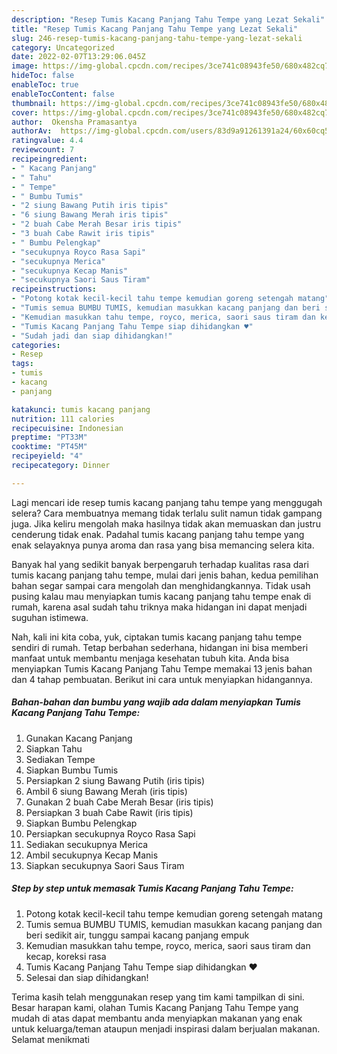 ```yaml
---
description: "Resep Tumis Kacang Panjang Tahu Tempe yang Lezat Sekali"
title: "Resep Tumis Kacang Panjang Tahu Tempe yang Lezat Sekali"
slug: 246-resep-tumis-kacang-panjang-tahu-tempe-yang-lezat-sekali
category: Uncategorized
date: 2022-02-07T13:29:06.045Z
image: https://img-global.cpcdn.com/recipes/3ce741c08943fe50/680x482cq70/tumis-kacang-panjang-tahu-tempe-foto-resep-utama.jpg
hideToc: false
enableToc: true
enableTocContent: false
thumbnail: https://img-global.cpcdn.com/recipes/3ce741c08943fe50/680x482cq70/tumis-kacang-panjang-tahu-tempe-foto-resep-utama.jpg
cover: https://img-global.cpcdn.com/recipes/3ce741c08943fe50/680x482cq70/tumis-kacang-panjang-tahu-tempe-foto-resep-utama.jpg
author:  Okensha Pramasantya
authorAv:  https://img-global.cpcdn.com/users/83d9a91261391a24/60x60cq50/avatar.jpg
ratingvalue: 4.4
reviewcount: 7
recipeingredient:
- " Kacang Panjang"
- " Tahu"
- " Tempe"
- " Bumbu Tumis"
- "2 siung Bawang Putih iris tipis"
- "6 siung Bawang Merah iris tipis"
- "2 buah Cabe Merah Besar iris tipis"
- "3 buah Cabe Rawit iris tipis"
- " Bumbu Pelengkap"
- "secukupnya Royco Rasa Sapi"
- "secukupnya Merica"
- "secukupnya Kecap Manis"
- "secukupnya Saori Saus Tiram"
recipeinstructions:
- "Potong kotak kecil-kecil tahu tempe kemudian goreng setengah matang"
- "Tumis semua BUMBU TUMIS, kemudian masukkan kacang panjang dan beri sedikit air, tunggu sampai kacang panjang empuk"
- "Kemudian masukkan tahu tempe, royco, merica, saori saus tiram dan kecap, koreksi rasa"
- "Tumis Kacang Panjang Tahu Tempe siap dihidangkan ♥️"
- "Sudah jadi dan siap dihidangkan!"
categories:
- Resep
tags:
- tumis
- kacang
- panjang

katakunci: tumis kacang panjang 
nutrition: 111 calories
recipecuisine: Indonesian
preptime: "PT33M"
cooktime: "PT45M"
recipeyield: "4"
recipecategory: Dinner

---
```



Lagi mencari ide resep tumis kacang panjang tahu tempe yang menggugah selera? Cara membuatnya memang tidak terlalu sulit namun tidak gampang juga. Jika keliru mengolah maka hasilnya tidak akan memuaskan dan justru cenderung tidak enak. Padahal tumis kacang panjang tahu tempe yang enak selayaknya punya aroma dan rasa yang bisa memancing selera kita.




Banyak hal yang sedikit banyak berpengaruh terhadap kualitas rasa dari tumis kacang panjang tahu tempe, mulai dari jenis bahan, kedua pemilihan bahan segar sampai cara mengolah dan menghidangkannya. Tidak usah pusing kalau mau menyiapkan tumis kacang panjang tahu tempe enak di rumah, karena asal sudah tahu triknya maka hidangan ini dapat menjadi suguhan istimewa.


Nah, kali ini kita coba, yuk, ciptakan tumis kacang panjang tahu tempe sendiri di rumah. Tetap berbahan sederhana, hidangan ini bisa memberi manfaat untuk membantu menjaga kesehatan tubuh kita. Anda bisa menyiapkan Tumis Kacang Panjang Tahu Tempe memakai 13 jenis bahan dan 4 tahap pembuatan. Berikut ini cara untuk menyiapkan hidangannya.

<!--inarticleads1-->

##### Bahan-bahan dan bumbu yang wajib ada dalam menyiapkan Tumis Kacang Panjang Tahu Tempe:

1. Gunakan  Kacang Panjang
1. Siapkan  Tahu
1. Sediakan  Tempe
1. Siapkan  Bumbu Tumis
1. Persiapkan 2 siung Bawang Putih (iris tipis)
1. Ambil 6 siung Bawang Merah (iris tipis)
1. Gunakan 2 buah Cabe Merah Besar (iris tipis)
1. Persiapkan 3 buah Cabe Rawit (iris tipis)
1. Siapkan  Bumbu Pelengkap
1. Persiapkan secukupnya Royco Rasa Sapi
1. Sediakan secukupnya Merica
1. Ambil secukupnya Kecap Manis
1. Siapkan secukupnya Saori Saus Tiram




<!--inarticleads2-->

##### Step by step untuk memasak Tumis Kacang Panjang Tahu Tempe:

1. Potong kotak kecil-kecil tahu tempe kemudian goreng setengah matang
1. Tumis semua BUMBU TUMIS, kemudian masukkan kacang panjang dan beri sedikit air, tunggu sampai kacang panjang empuk
1. Kemudian masukkan tahu tempe, royco, merica, saori saus tiram dan kecap, koreksi rasa
1. Tumis Kacang Panjang Tahu Tempe siap dihidangkan ♥️
1. Selesai dan siap dihidangkan!



Terima kasih telah menggunakan resep yang tim kami tampilkan di sini. Besar harapan kami, olahan Tumis Kacang Panjang Tahu Tempe yang mudah di atas dapat membantu anda menyiapkan makanan yang enak untuk keluarga/teman ataupun menjadi inspirasi dalam berjualan makanan. Selamat menikmati
